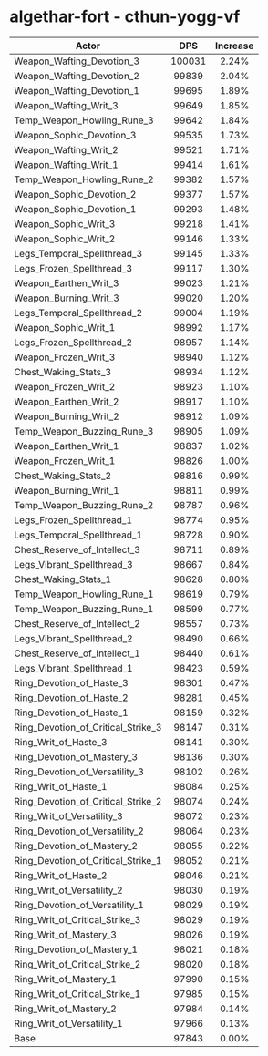 # algethar-fort - cthun-yogg-vf
| Actor | DPS | Increase |
|---|:---:|:---:|
|Weapon_Wafting_Devotion_3|100031|2.24%|
|Weapon_Wafting_Devotion_2|99839|2.04%|
|Weapon_Wafting_Devotion_1|99695|1.89%|
|Weapon_Wafting_Writ_3|99649|1.85%|
|Temp_Weapon_Howling_Rune_3|99642|1.84%|
|Weapon_Sophic_Devotion_3|99535|1.73%|
|Weapon_Wafting_Writ_2|99521|1.71%|
|Weapon_Wafting_Writ_1|99414|1.61%|
|Temp_Weapon_Howling_Rune_2|99382|1.57%|
|Weapon_Sophic_Devotion_2|99377|1.57%|
|Weapon_Sophic_Devotion_1|99293|1.48%|
|Weapon_Sophic_Writ_3|99218|1.41%|
|Weapon_Sophic_Writ_2|99146|1.33%|
|Legs_Temporal_Spellthread_3|99145|1.33%|
|Legs_Frozen_Spellthread_3|99117|1.30%|
|Weapon_Earthen_Writ_3|99023|1.21%|
|Weapon_Burning_Writ_3|99020|1.20%|
|Legs_Temporal_Spellthread_2|99004|1.19%|
|Weapon_Sophic_Writ_1|98992|1.17%|
|Legs_Frozen_Spellthread_2|98957|1.14%|
|Weapon_Frozen_Writ_3|98940|1.12%|
|Chest_Waking_Stats_3|98934|1.12%|
|Weapon_Frozen_Writ_2|98923|1.10%|
|Weapon_Earthen_Writ_2|98917|1.10%|
|Weapon_Burning_Writ_2|98912|1.09%|
|Temp_Weapon_Buzzing_Rune_3|98905|1.09%|
|Weapon_Earthen_Writ_1|98837|1.02%|
|Weapon_Frozen_Writ_1|98826|1.00%|
|Chest_Waking_Stats_2|98816|0.99%|
|Weapon_Burning_Writ_1|98811|0.99%|
|Temp_Weapon_Buzzing_Rune_2|98787|0.96%|
|Legs_Frozen_Spellthread_1|98774|0.95%|
|Legs_Temporal_Spellthread_1|98728|0.90%|
|Chest_Reserve_of_Intellect_3|98711|0.89%|
|Legs_Vibrant_Spellthread_3|98667|0.84%|
|Chest_Waking_Stats_1|98628|0.80%|
|Temp_Weapon_Howling_Rune_1|98619|0.79%|
|Temp_Weapon_Buzzing_Rune_1|98599|0.77%|
|Chest_Reserve_of_Intellect_2|98557|0.73%|
|Legs_Vibrant_Spellthread_2|98490|0.66%|
|Chest_Reserve_of_Intellect_1|98440|0.61%|
|Legs_Vibrant_Spellthread_1|98423|0.59%|
|Ring_Devotion_of_Haste_3|98301|0.47%|
|Ring_Devotion_of_Haste_2|98281|0.45%|
|Ring_Devotion_of_Haste_1|98159|0.32%|
|Ring_Devotion_of_Critical_Strike_3|98147|0.31%|
|Ring_Writ_of_Haste_3|98141|0.30%|
|Ring_Devotion_of_Mastery_3|98136|0.30%|
|Ring_Devotion_of_Versatility_3|98102|0.26%|
|Ring_Writ_of_Haste_1|98084|0.25%|
|Ring_Devotion_of_Critical_Strike_2|98074|0.24%|
|Ring_Writ_of_Versatility_3|98072|0.23%|
|Ring_Devotion_of_Versatility_2|98064|0.23%|
|Ring_Devotion_of_Mastery_2|98055|0.22%|
|Ring_Devotion_of_Critical_Strike_1|98052|0.21%|
|Ring_Writ_of_Haste_2|98046|0.21%|
|Ring_Writ_of_Versatility_2|98030|0.19%|
|Ring_Devotion_of_Versatility_1|98029|0.19%|
|Ring_Writ_of_Critical_Strike_3|98029|0.19%|
|Ring_Writ_of_Mastery_3|98026|0.19%|
|Ring_Devotion_of_Mastery_1|98021|0.18%|
|Ring_Writ_of_Critical_Strike_2|98020|0.18%|
|Ring_Writ_of_Mastery_1|97990|0.15%|
|Ring_Writ_of_Critical_Strike_1|97985|0.15%|
|Ring_Writ_of_Mastery_2|97984|0.14%|
|Ring_Writ_of_Versatility_1|97966|0.13%|
|Base|97843|0.00%|
